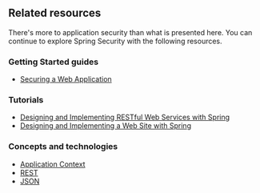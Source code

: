 ## Related resources

There's more to application security than what is presented here. You can continue to explore Spring Security with the following resources.

### Getting Started guides

* [Securing a Web Application][gs-securing-web]

[gs-securing-web]: /guides/gs/securing-web/

### Tutorials

* [Designing and Implementing RESTful Web Services with Spring][tut-rest]
* [Designing and Implementing a Web Site with Spring][tut-web]

[tut-rest]: /guides/tutorials/rest
[tut-web]: /guides/tutorials/web

### Concepts and technologies

* [Application Context][u-application-context]
* [REST][u-rest]
* [JSON][u-json]

[u-application-context]: /understanding/application-context
[u-rest]: /understanding/REST
[u-json]: /understanding/JSON
